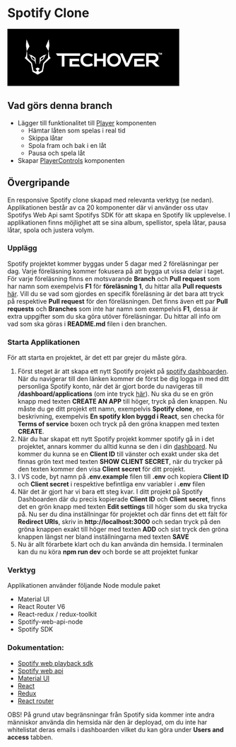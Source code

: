 # Spotify Clone

![alt text](./logo.png)

## Vad görs denna branch

-   Lägger till funktionalitet till [Player](./src/components/Player/Player.jsx) komponenten
    -   Hämtar låten som spelas i real tid
    -   Skippa låtar
    -   Spola fram och bak i en låt
    -   Pausa och spela låt
-   Skapar [PlayerControls](./src/components/PlayerControls/PlayerControls.jsx) komponenten

## Övergripande

En responsive Spotify clone skapad med relevanta verktyg (se nedan). Applikationen består av ca 20 komponenter där vi använder oss utav Spotifys Web Api samt Spotifys SDK för att skapa en Spotify lik upplevelse. I applikationen finns möjlighet att se sina album, spellistor, spela låtar, pausa låtar, spola och justera volym.

### Upplägg

Spotify projektet kommer byggas under 5 dagar med 2 föreläsningar per dag. Varje föreläsning kommer fokusera på att bygga ut vissa delar i taget. För varje föreläsning finns en motsvarande **Branch** och **Pull request** som har namn som exempelvis **F1** för **föreläsning 1**, du hittar alla **Pull requests** [här](https://github.com/MMR-Solutions-AB/TA-Spotify-Clone/pulls). Vill du se vad som gjordes en specifik föreläsning är det bara att tryck på respektive **Pull request** för den föreläsningen. Det finns även ett par **Pull requests** och **Branches** som inte har namn som exempelvis **F1**, dessa är extra uppgifter som du ska göra utöver föreläsningar. Du hittar all info om vad som ska göras i **README.md** filen i den branchen.

### Starta Applikationen

För att starta en projektet, är det ett par grejer du måste göra.

1. Först steget är att skapa ett nytt Spotify projekt på [spotify dashboarden](https://developer.spotify.com/dashboard/applications). När du navigerar till den länken kommer de först be dig logga in med ditt personliga Spotify konto, när det är gjort borde du navigeras till **/dashboard/applications** (om inte tryck [här](https://developer.spotify.com/dashboard/applications)). Nu ska du se en grön knapp med texten **CREATE AN APP** till höger, tryck på den knappen. Nu måste du ge ditt projekt ett namn, exempelvis **Spotify clone**, en beskrivning, exempelvis **En spotify klon byggd i React**, sen checka för **Terms of service** boxen och tryck på den gröna knappen med texten **CREATE**.
2. När du har skapat ett nytt Spotify projekt kommer spotify gå in i det projektet, annars kommer du alltid kunna se den i din [dashboard](https://developer.spotify.com/dashboard/applications). Nu kommer du kunna se en **Client ID** till vänster och exakt under ska det finnas grön text med texten **SHOW CLIENT SECRET**, när du trycker på den texten kommer den visa **Client secret** för ditt projekt.
3. I VS code, byt namn på **.env.example** filen till **.env** och kopiera **Client ID** och **Client secret** i respektive befintliga env variabler i **.env** filen
4. När det är gjort har vi bara ett steg kvar. I ditt projekt på Spotify Dashboarden där du precis kopierade **Client ID** och **Client secret**, finns det en grön knapp med texten **Edit settings** till höger som du ska trycka på. Nu ser du dina inställningar för projektet och där finns det ett fält för **Redirect URIs**, skriv in **http://localhost:3000** och sedan tryck på den gröna knappen exakt till höger med texten **ADD** och sist tryck den gröna knappen längst ner bland inställningarna med texten **SAVE**
5. Nu är allt förarbete klart och du kan använda din hemsida. I terminalen kan du nu köra **npm run dev** och borde se att projektet funkar

### Verktyg

Applikationen använder följande Node module paket

-   Material UI
-   React Router V6
-   React-redux / redux-toolkit
-   Spotify-web-api-node
-   Spotify SDK

### Dokumentation:

-   [Spotify web playback sdk](https://developer.spotify.com/documentation/web-playback-sdk/reference/)
-   [Spotify web api](https://developer.spotify.com/documentation/web-api/reference/#/)
-   [Material UI](https://mui.com/material-ui/getting-started/overview/)
-   [React](https://beta.reactjs.org/)
-   [Redux](https://redux-toolkit.js.org/introduction/getting-started)
-   [React router](https://reactrouter.com/en/main)

OBS! På grund utav begränsningar från Spotify sida kommer inte andra människor använda din hemsida när den är deployad, om du inte har whitelistat deras emails i dashboarden vilket du kan göra under **Users and access** tabben.
